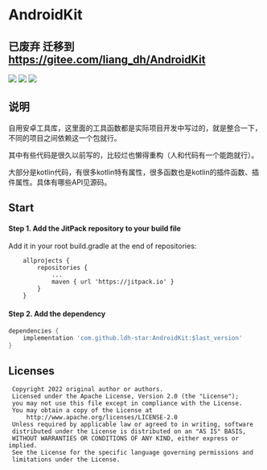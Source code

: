 
# AndroidKit
## 已废弃 迁移到 https://gitee.com/liang_dh/AndroidKit

[![](https://jitpack.io/v/ldh-star/AndroidKit.svg)](https://jitpack.io/#ldh-star/AndroidKit) ![](https://img.shields.io/badge/author-ldh-orange.svg) ![](https://img.shields.io/hexpm/l/plug.svg)

## 说明

自用安卓工具库，这里面的工具函数都是实际项目开发中写过的，就是整合一下，不同的项目之间依赖这一个包就行。

其中有些代码是很久以前写的，比较烂也懒得重构（人和代码有一个能跑就行）。

大部分是kotlin代码，有很多kotlin特有属性，很多函数也是kotlin的插件函数、插件属性。具体有哪些API见源码。

## Start

#### Step 1. Add the JitPack repository to your build file

Add it in your root build.gradle at the end of repositories:

```gradlex
	allprojects {
		repositories {
			...
			maven { url 'https://jitpack.io' }
		}
	}
```

#### Step 2. Add the dependency

```gradle
dependencies {
	implementation 'com.github.ldh-star:AndroidKit:$last_version'
}
```

## Licenses

```
 Copyright 2022 original author or authors.
 Licensed under the Apache License, Version 2.0 (the "License");
 you may not use this file except in compliance with the License.
 You may obtain a copy of the License at
     http://www.apache.org/licenses/LICENSE-2.0
 Unless required by applicable law or agreed to in writing, software
 distributed under the License is distributed on an "AS IS" BASIS,
 WITHOUT WARRANTIES OR CONDITIONS OF ANY KIND, either express or implied.
 See the License for the specific language governing permissions and
 limitations under the License.
```
